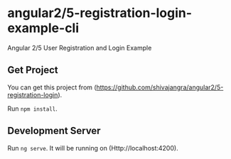 # angular2/5-registration-login-example-cli

Angular 2/5 User Registration and Login Example

## Get Project

You can get this project from (https://github.com/shivajangra/angular2/5-registration-login).

Run `npm install`.

## Development Server

Run `ng serve`. It will be running on (Http://localhost:4200).
